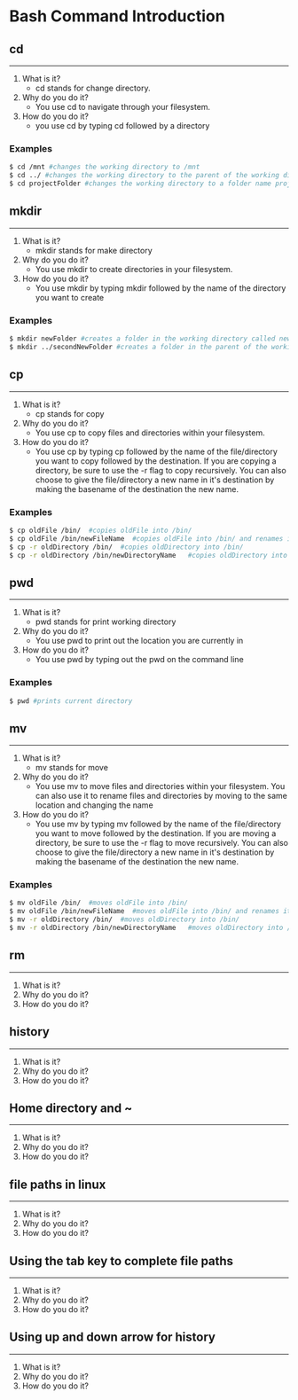 
# Bash Command Introduction

## cd

------

1. What is it?
    * cd stands for change directory.
2. Why do you do it?
    * You use cd to navigate through your filesystem.
3. How do you do it?
    * you use cd by typing cd followed by a directory

### Examples

```bash
$ cd /mnt #changes the working directory to /mnt
$ cd ../ #changes the working directory to the parent of the working directory
$ cd projectFolder #changes the working directory to a folder name projectFolder located inside the working directory
```

## mkdir

------

1. What is it?
    * mkdir stands for make directory
2. Why do you do it?
    * You use mkdir to create directories in your filesystem.
3. How do you do it?
    * You use mkdir by typing mkdir followed by the name of the directory you want to create

### Examples

```bash
$ mkdir newFolder #creates a folder in the working directory called newFolder
$ mkdir ../secondNewFolder #creates a folder in the parent of the working directory called secondNewFolder
```

## cp

------

1. What is it?
    * cp stands for copy
2. Why do you do it?
    * You use cp to copy files and directories within your filesystem.
3. How do you do it?
    * You use cp by typing cp followed by the name of the file/directory you want to copy followed by the destination. If you are copying a directory, be sure to use the -r flag to copy recursively. You can also choose to give the file/directory a new name in it's destination by making the basename of the destination the new name.

### Examples

```bash
$ cp oldFile /bin/  #copies oldFile into /bin/
$ cp oldFile /bin/newFileName  #copies oldFile into /bin/ and renames it to newFileName
$ cp -r oldDirectory /bin/  #copies oldDirectory into /bin/
$ cp -r oldDirectory /bin/newDirectoryName   #copies oldDirectory into /bin/ and renames it to newFileName
```

## pwd

------

1. What is it?
    * pwd stands for print working directory
2. Why do you do it?
    * You use pwd to print out the location you are currently in
3. How do you do it?
    * You use pwd by typing out the pwd on the command line

### Examples

```bash
$ pwd #prints current directory
```

## mv

------

1. What is it?
    * mv stands for move
2. Why do you do it?
    * You use mv to move files and directories within your filesystem. You can also use it to rename files and directories by moving to the same location and changing the name
3. How do you do it?
    * You use mv by typing mv followed by the name of the file/directory you want to move followed by the destination. If you are moving a directory, be sure to use the -r flag to move recursively. You can also choose to give the file/directory a new name in it's destination by making the basename of the destination the new name.

### Examples

```bash
$ mv oldFile /bin/  #moves oldFile into /bin/
$ mv oldFile /bin/newFileName  #moves oldFile into /bin/ and renames it to newFileName
$ mv -r oldDirectory /bin/  #moves oldDirectory into /bin/
$ mv -r oldDirectory /bin/newDirectoryName   #moves oldDirectory into /bin/ and renames it to newFileName
```

## rm

------

1. What is it?
2. Why do you do it?
3. How do you do it?

## history

------

1. What is it?
2. Why do you do it?
3. How do you do it?

## Home directory and ~

------

1. What is it?
2. Why do you do it?
3. How do you do it?

## file paths in linux

------

1. What is it?
2. Why do you do it?
3. How do you do it?

## Using the tab key to complete file paths

------

1. What is it?
2. Why do you do it?
3. How do you do it?

## Using up and down arrow for history

------

1. What is it?
2. Why do you do it?
3. How do you do it?
